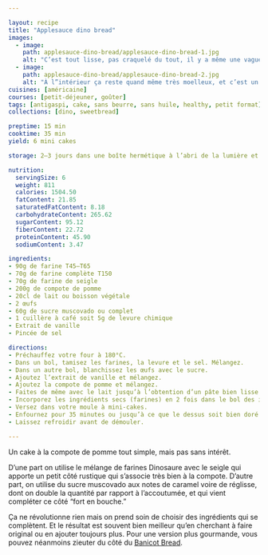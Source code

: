 ```yaml
---

layout: recipe
title: "Applesauce dino bread"
images:
  - image:
    path: applesauce-dino-bread/applesauce-dino-bread-1.jpg
    alt: "C’est tout lisse, pas craquelé du tout, il y a même une vaguelette sur le dessus."
  - image:
    path: applesauce-dino-bread/applesauce-dino-bread-2.jpg
    alt: "À l”intérieur ça reste quand même très moelleux, et c’est un beau contraste de textures finalement, pour un bread tout simple."
cuisines: [américaine]
courses: [petit-déjeuner, goûter]
tags: [antigaspi, cake, sans beurre, sans huile, healthy, petit format]
collections: [dino, sweetbread]

preptime: 15 min
cooktime: 35 min
yield: 6 mini cakes

storage: 2–3 jours dans une boîte hermétique à l’abri de la lumière et de la chaleur. 5 jours au frigo. 2 mois au congélateur.

nutrition:
  servingSize: 6
  weight: 811
  calories: 1504.50
  fatContent: 21.85
  saturatedFatContent: 8.18
  carbohydrateContent: 265.62
  sugarContent: 95.12
  fiberContent: 22.72
  proteinContent: 45.90
  sodiumContent: 3.47

ingredients:
- 90g de farine T45–T65
- 70g de farine complète T150
- 70g de farine de seigle
- 200g de compote de pomme
- 20cl de lait ou boisson végétale
- 2 œufs
- 60g de sucre muscovado ou complet
- 1 cuillère à café soit 5g de levure chimique
- Extrait de vanille 
- Pincée de sel 

directions:
- Préchauffez votre four à 180°C.
- Dans un bol, tamisez les farines, la levure et le sel. Mélangez. 
- Dans un autre bol, blanchissez les œufs avec le sucre. 
- Ajoutez l’extrait de vanille et mélangez.
- Ajoutez la compote de pomme et mélangez.
- Faites de même avec le lait jusqu’à l’obtention d’un pâte bien lisse.
- Incorporez les ingrédients secs (farines) en 2 fois dans le bol des ingrédients humides à l’aide d’une maryse.
- Versez dans votre moule à mini-cakes.
- Enfournez pour 35 minutes ou jusqu’à ce que le dessus soit bien doré et que la pointe d’un couteau ressorte légèrement humide.
- Laissez refroidir avant de démouler.

---
```


Un cake à la compote de pomme tout simple, mais pas sans intérêt.

D’une part on utilise le mélange de farines Dinosaure avec le seigle qui apporte un petit côté rustique qui s’associe très bien à la compote. D’autre part, on utilise du sucre muscovado aux notes de caramel voire de réglisse, dont on double la quantité par rapport à l’accoutumée, et qui vient compléter ce côté “fort en bouche.”

Ça ne révolutionne rien mais on prend soin de choisir des ingrédients qui se complètent. Et le résultat est souvent bien meilleur qu’en cherchant à faire original ou en ajouter toujours plus. Pour une version plus gourmande, vous pouvez néanmoins zieuter du côté du [Banicot Bread](banicot-bread.html).